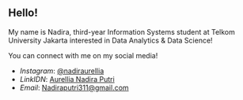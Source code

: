 ## Hello!

My name is Nadira, third-year Information Systems student at Telkom University Jakarta interested in Data Analytics & Data Science!

You can connect with me on my social media!
  - *Instagram*: [@nadiraurellia](https://www.instagram.com/nadiraurellia/)
  - *LinkIDN*: [Aurellia Nadira Putri](https://www.linkedin.com/in/aurellia-nadira-putri-b200aa255/)
  - *Email*: Nadiraputri311@gmail.com



<!---
nadiraurellia/nadiraurellia is a ✨ special ✨ repository because its `README.md` (this file) appears on your GitHub profile.
You can click the Preview link to take a look at your changes.
--->
